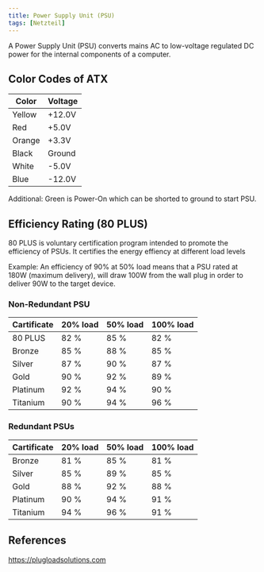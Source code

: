 ```yaml
---
title: Power Supply Unit (PSU)
tags: [Netzteil]
---
```

A Power Supply Unit (PSU) converts mains AC to low-voltage regulated DC power for the internal components of a computer.


## Color Codes of ATX

| Color  | Voltage |
|--------|---------|
| Yellow | +12.0V  |
| Red    | +5.0V   |
| Orange | +3.3V   |
| Black  | Ground  |
| White  | -5.0V   |
| Blue   | -12.0V  |

Additional: Green is Power-On which can be shorted to ground to start PSU.


## Efficiency Rating (80 PLUS)
80 PLUS is voluntary certification program intended to promote the efficiency of PSUs. It certifies the energy effiency at different load levels

Example: An efficiency of 90% at 50% load means that a PSU rated at 180W (maximum delivery), will draw 100W from the wall plug in order to deliver 90W to the target device.


### Non-Redundant PSU

| Cartificate | 20% load | 50% load | 100% load |
|-------------|----------|----------|-----------|
| 80 PLUS     | 82 %     | 85 %     |      82 % |
| Bronze      | 85 %     | 88 %     |      85 % |
| Silver      | 87 %     | 90 %     |      87 % |
| Gold        | 90 %     | 92 %     |      89 % |
| Platinum    | 92 %     | 94 %     |      90 % |
| Titanium    | 90 %     | 94 %     |      96 % |


### Redundant PSUs

| Cartificate | 20% load | 50% load | 100% load |
|-------------|----------|----------|-----------|
| Bronze      |     81 % |     85 % |      81 % |
| Silver      |     85 % |     89 % |      85 % |
| Gold        |     88 % |     92 % |      88 % |
| Platinum    |     90 % |     94 % |      91 % |
| Titanium    |     94 % |     96 % |      91 % |


## References
https://plugloadsolutions.com
